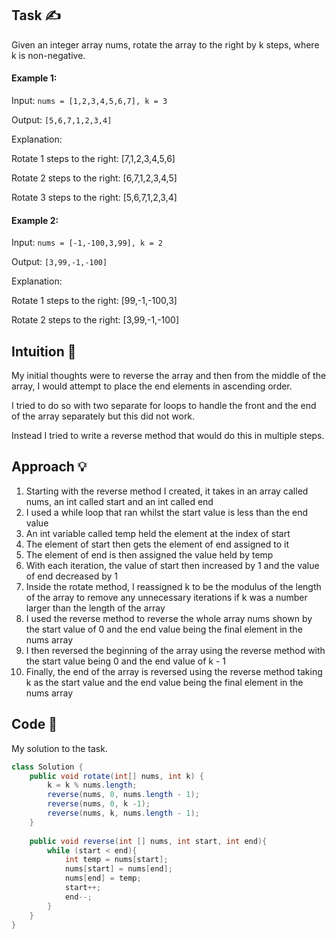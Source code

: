 ## Task ✍
Given an integer array nums, rotate the array to the right by k steps, where k is non-negative.

#### Example 1:
Input: ```nums = [1,2,3,4,5,6,7], k = 3```

Output: ```[5,6,7,1,2,3,4]```

Explanation:

Rotate 1 steps to the right: [7,1,2,3,4,5,6]

Rotate 2 steps to the right: [6,7,1,2,3,4,5]

Rotate 3 steps to the right: [5,6,7,1,2,3,4]

#### Example 2:
Input: ```nums = [-1,-100,3,99], k = 2```

Output: ```[3,99,-1,-100]```

Explanation: 

Rotate 1 steps to the right: [99,-1,-100,3]

Rotate 2 steps to the right: [3,99,-1,-100]

## Intuition 💬
<!-- Describe your first thoughts on how to solve this problem. -->
My initial thoughts were to reverse the array and then from the middle of the array, I would attempt to place the end elements in ascending order.

I tried to do so with two separate for loops to handle the front and the end of the array separately but this did not work.

Instead I tried to write a reverse method that would do this in multiple steps.

## Approach 💡
<!-- Describe your approach to solving the problem. -->
1. Starting with the reverse method I created, it takes in an array called nums, an int called start and an int called end
2. I used a while loop that ran whilst the start value is less than the end value 
3. An int variable called temp held the element at the index of start
4. The element of start then gets the element of end assigned to it
5. The element of end is then assigned the value held by temp
6. With each iteration, the value of start then increased by 1 and the value of end decreased by 1
7. Inside the rotate method, I reassigned k to be the modulus of the length of the array to remove any unnecessary iterations if k was a number larger than the length of the array
8. I used the reverse method to reverse the whole array nums shown by the start value of 0 and the end value being the final element in the nums array
9. I then reversed the beginning of the array using the reverse method with the start value being 0 and the end value of k - 1
10. Finally, the end of the array is reversed using the reverse method taking k as the start value and the end value being the final element in the nums array 

## Code 📝
My solution to the task.
```java
class Solution {
    public void rotate(int[] nums, int k) {
        k = k % nums.length;
        reverse(nums, 0, nums.length - 1);
        reverse(nums, 0, k -1);
        reverse(nums, k, nums.length - 1);
    }
    
    public void reverse(int [] nums, int start, int end){
        while (start < end){
            int temp = nums[start];
            nums[start] = nums[end];
            nums[end] = temp;
            start++;
            end--;
        }
    }
}
```
